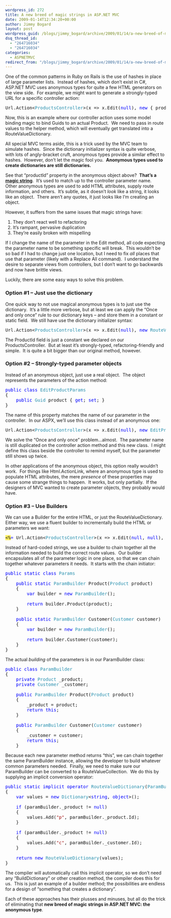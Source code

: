 ```yaml
---
wordpress_id: 272
title: A new breed of magic strings in ASP.NET MVC
date: 2009-01-14T12:34:20+00:00
author: Jimmy Bogard
layout: post
wordpress_guid: /blogs/jimmy_bogard/archive/2009/01/14/a-new-breed-of-magic-strings-in-asp-net-mvc.aspx
dsq_thread_id:
  - "264716034"
  - "264716034"
categories:
  - ASPNETMVC
redirect_from: "/blogs/jimmy_bogard/archive/2009/01/14/a-new-breed-of-magic-strings-in-asp-net-mvc.aspx/"
---
```

One of the common patterns in Ruby on Rails is the use of hashes in place of large parameter lists.&#160; Instead of hashes, which don’t exist in C#, ASP.NET MVC uses anonymous types for quite a few HTML generators on the view side.&#160; For example, we might want to generate a strongly-typed URL for a specific controller action:

<pre>Url.Action&lt;<span style="color: #2b91af">ProductsController</span>&gt;(x =&gt; x.Edit(<span style="color: blue">null</span>), <span style="color: blue">new </span>{ productId = prodId })</pre>

[](http://11011.net/software/vspaste)

Now, this is an example where our controller action uses some model binding magic to bind Guids to an actual Product.&#160; We need to pass in route values to the helper method, which will eventually get translated into a RouteValueDictionary.

All special MVC terms aside, this is a trick used by the MVC team to simulate hashes.&#160; Since the dictionary initializer syntax is quite verbose, with lots of angly-bracket cruft, anonymous types provide a similar effect to hashes.&#160; However, don’t let the magic fool you.&#160; **Anonymous types used to create dictionaries are still dictionaries.**

See that “productId” property in the anonymous object above?&#160; **That’s a [magic string](http://en.wikipedia.org/wiki/Magic_string_(programming))**.&#160; It’s used to match up to the controller parameter name.&#160; Other anonymous types are used to add HTML attributes, supply route information, and others.&#160; It’s subtle, as it doesn’t _look_ like a string, it looks like an object.&#160; There aren’t any quotes, it just looks like I’m creating an object.

However, it suffers from the same issues that magic strings have:

  1. They don’t react well to refactoring 
  2. It’s rampant, pervasive duplication
  3. They’re easily broken with mispelling 

If I change the name of the parameter in the Edit method, all code expecting the parameter name to be something specific will break.&#160; This wouldn’t be so bad if I had to change just one location, but I need to fix _all_ places that use that parameter (likely with a Replace All command).&#160; I understand the desire to separate views from controllers, but I don’t want to go backwards and now have brittle views.

Luckily, there are some easy ways to solve this problem.

### Option #1 – Just use the dictionary

One quick way to not use magical anonymous types is to just use the dictionary.&#160; It’s a little more verbose, but at least we can apply the “Once and only once” rule to our dictionary keys – and store them in a constant or static field.&#160; We still have use the dictionary initializer syntax:

<pre>Url.Action&lt;<span style="color: #2b91af">ProductsController</span>&gt;(x =&gt; x.Edit(<span style="color: blue">null</span>), <span style="color: blue">new </span><span style="color: #2b91af">RouteValueDictionary </span>{ { <span style="color: #2b91af">ProductsController</span>.ProductId, prodId } })</pre>

[](http://11011.net/software/vspaste)

The ProductId field is just a constant we declared on our ProductsController.&#160; But at least it’s strongly-typed, refactoring-friendly and simple.&#160; It is quite a bit bigger than our original method, however.

### Option #2 – Strongly-typed parameter objects

Instead of an anonymous object, just use a real object.&#160; The object represents the parameters of the action method:

<pre><span style="color: blue">public class </span><span style="color: #2b91af">EditProductParams
</span>{
    <span style="color: blue">public </span><span style="color: #2b91af">Guid </span>product { <span style="color: blue">get</span>; <span style="color: blue">set</span>; }
}</pre>

[](http://11011.net/software/vspaste)

The name of this property matches the name of our parameter in the controller.&#160; In our ASPX, we’ll use this class instead of an anonymous one:

<pre>Url.Action&lt;<span style="color: #2b91af">ProductsController</span>&gt;(x =&gt; x.Edit(<span style="color: blue">null</span>), <span style="color: blue">new </span><span style="color: #2b91af">EditProductParams </span>{ product = prodId })</pre>

[](http://11011.net/software/vspaste)

We solve the “Once and only once” problem…almost.&#160; The parameter name is still duplicated on the controller action method and this new class.&#160; I might define this class beside the controller to remind myself, but the parameter still shows up twice.

In other applications of the anonymous object, this option really wouldn’t work.&#160; For things like Html.ActionLink, where an anonymous type is used to populate HTML attributes, the mere _presence_ of these properties may cause some strange things to happen.&#160; It works, but only partially.&#160; If the designers of MVC wanted to create parameter objects, they probably would have.

### Option #3 – Use Builders

We can use a Builder for the entire HTML, or just the RouteValueDictionary.&#160; Either way, we use a fluent builder to incrementally build the HTML or parameters we want:

<pre><span style="background: #ffee62">&lt;%</span><span style="color: blue">= </span>Url.Action&lt;<span style="color: #2b91af">ProductsController</span>&gt;(x =&gt; x.Edit(<span style="color: blue">null</span>, <span style="color: blue">null</span>), <span style="color: #2b91af">Params</span>.Product(product).Customer(customer)) <span style="background: #ffee62">%&gt;</span></pre>

[](http://11011.net/software/vspaste)

Instead of hard-coded strings, we use a builder to chain together all the information needed to build the correct route values.&#160; Our builder encapsulates all of the parameter logic in one place, so that we can chain together whatever parameters it needs.&#160; It starts with the chain initiator:

<pre><span style="color: blue">public static class </span><span style="color: #2b91af">Params
</span>{
    <span style="color: blue">public static </span><span style="color: #2b91af">ParamBuilder </span>Product(<span style="color: #2b91af">Product </span>product)
    {
        <span style="color: blue">var </span>builder = <span style="color: blue">new </span><span style="color: #2b91af">ParamBuilder</span>();

        <span style="color: blue">return </span>builder.Product(product);
    }

    <span style="color: blue">public static </span><span style="color: #2b91af">ParamBuilder </span>Customer(<span style="color: #2b91af">Customer </span>customer)
    {
        <span style="color: blue">var </span>builder = <span style="color: blue">new </span><span style="color: #2b91af">ParamBuilder</span>();

        <span style="color: blue">return </span>builder.Customer(customer);
    }
}</pre>

[](http://11011.net/software/vspaste)

The actual _building_ of the parameters is in our ParamBuilder class:

<pre><span style="color: blue">public class </span><span style="color: #2b91af">ParamBuilder
</span>{
    <span style="color: blue">private </span><span style="color: #2b91af">Product </span>_product;
    <span style="color: blue">private </span><span style="color: #2b91af">Customer </span>_customer;

    <span style="color: blue">public </span><span style="color: #2b91af">ParamBuilder </span>Product(<span style="color: #2b91af">Product </span>product)
    {
        _product = product;
        <span style="color: blue">return this</span>;
    }

    <span style="color: blue">public </span><span style="color: #2b91af">ParamBuilder </span>Customer(<span style="color: #2b91af">Customer </span>customer)
    {
        _customer = customer;
        <span style="color: blue">return this</span>;
    }</pre>

[](http://11011.net/software/vspaste)

Because each new parameter method returns “this”, we can chain together the same ParamBuilder instance, allowing the developer to build whatever common parameters needed.&#160; Finally, we need to make sure our ParamBuilder can be converted to a RouteValueCollection.&#160; We do this by supplying an implicit conversion operator:

<pre><span style="color: blue">public static implicit operator </span><span style="color: #2b91af">RouteValueDictionary</span>(<span style="color: #2b91af">ParamBuilder </span>paramBuilder)
{
    <span style="color: blue">var </span>values = <span style="color: blue">new </span><span style="color: #2b91af">Dictionary</span>&lt;<span style="color: blue">string</span>, <span style="color: blue">object</span>&gt;();

    <span style="color: blue">if </span>(paramBuilder._product != <span style="color: blue">null</span>)
    {
        values.Add(<span style="color: #a31515">"p"</span>, paramBuilder._product.Id);
    }

    <span style="color: blue">if </span>(paramBuilder._product != <span style="color: blue">null</span>)
    {
        values.Add(<span style="color: #a31515">"c"</span>, paramBuilder._customer.Id);
    }

    <span style="color: blue">return new </span><span style="color: #2b91af">RouteValueDictionary</span>(values);
}</pre>

[](http://11011.net/software/vspaste)

The compiler will automatically call this implicit operator, so we don’t need any “BuildDictionary” or other creation method, the compiler does this for us.&#160; This is just an example of a builder method; the possibilities are endless for a design of “something that creates a dictionary”.

Each of these approaches has their plusses and minuses, but all do the trick of eliminating that **new breed of magic strings in ASP.NET MVC: the anonymous type**.